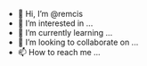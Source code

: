 - 👋 Hi, I’m @remcis
- 👀 I’m interested in ...
- 🌱 I’m currently learning ...
- 💞️ I’m looking to collaborate on ...
- 📫 How to reach me ...

<!---
remcis/remcis is a ✨ special ✨ repository because its `README.md` (this file) appears on your GitHub profile.
You can click the Preview link to take a look at your changes.
--->
